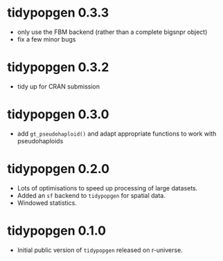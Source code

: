 # tidypopgen 0.3.3
* only use the FBM backend (rather than a complete bigsnpr object)
* fix a few minor bugs

# tidypopgen 0.3.2
* tidy up for CRAN submission

# tidypopgen 0.3.0
* add `gt_pseudohaploid()` and adapt appropriate functions to work with
  pseudohaploids

# tidypopgen 0.2.0
* Lots of optimisations to speed up processing of large datasets.
* Added an `sf` backend to `tidypopgen` for spatial data.
* Windowed statistics.

# tidypopgen 0.1.0
* Initial public version of `tidypopgen` released on r-universe.

